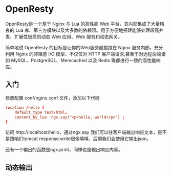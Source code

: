 # OpenResty

OpenResty是一个基于 Nginx 与 Lua 的高性能 Web 平台，其内部集成了大量精良的 Lua 库、第三方模块以及大多数的依赖项。用于方便地搭建能够处理超高并发、扩展性极高的动态 Web 应用、Web 服务和动态网关。

简单地说 OpenResty 的目标是让你的Web服务直接跑在 Nginx 服务内部，充分利用 Nginx 的非阻塞 I/O 模型，不仅仅对 HTTP 客户端请求,甚至于对远程后端诸如 MySQL、PostgreSQL、Memcached 以及 Redis 等都进行一致的高性能响应。


## 入门

修改配置 conf/nginx.conf 文件，添加以下代码

```conf
location /hello {
    default_type text/html;
    content_by_lua 'ngx.say("<p>hello, world</p>")';
}
```

访问 http://localhost/hello，通过ngx.say 我们可以往客户端输出响应文本，是不是跟咱们tomcat response.write很像嘻嘻，后期我们会使用它输出json。

还有一个输出的函数是ngx.print，同样也是输出响应内容。


## 动态输出